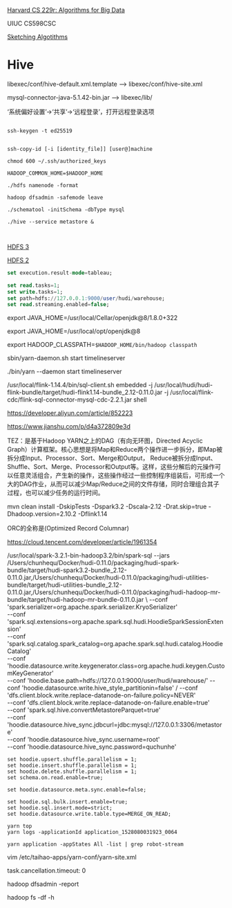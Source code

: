 [Harvard CS 229r: Algorithms for Big Data](http://people.seas.harvard.edu/~minilek/cs229r/)

UIUC CS598CSC


[Sketching Algotithms](https://www.sketchingbigdata.org)

# Hive


libexec/conf/hive-default.xml.template --> libexec/conf/hive-site.xml

mysql-connector-java-5.1.42-bin.jar --> libexec/lib/


‘系统偏好设置’->‘共享’->‘远程登录’，打开远程登录选项

```shell

ssh-keygen -t ed25519 


ssh-copy-id [-i [identity_file]] [user@]machine

chmod 600 ~/.ssh/authorized_keys

HADOOP_COMMON_HOME=$HADOOP_HOME

./hdfs namenode -format

hadoop dfsadmin -safemode leave

./schematool -initSchema -dbType mysql

./hive --service metastore &



```


[HDFS 3](http://localhost:9870/)

[HDFS 2](http://127.0.0.1:50070/dfshealth.html#tab-overview)

```sql
set execution.result-mode=tableau;

set read.tasks=1;
set write.tasks=1;
set path=hdfs://127.0.0.1:9000/user/hudi/warehouse;
set read.streaming.enabled=false;
```

export JAVA_HOME=/usr/local/Cellar/openjdk@8/1.8.0+322


export JAVA_HOME=/usr/local/opt/openjdk@8

export HADOOP_CLASSPATH=`$HADOOP_HOME/bin/hadoop classpath`

sbin/yarn-daemon.sh start timelineserver

./bin/yarn --daemon start timelineserver

/usr/local/flink-1.14.4/bin/sql-client.sh embedded -j /usr/local/hudi/hudi-flink-bundle/target/hudi-flink1.14-bundle_2.12-0.11.0.jar -j /usr/local/flink-cdc/flink-sql-connector-mysql-cdc-2.2.1.jar shell


https://developer.aliyun.com/article/852223

https://www.jianshu.com/p/d4a372809e3d

TEZ：是基于Hadoop YARN之上的DAG（有向无环图，Directed Acyclic Graph）计算框架。核心思想是将Map和Reduce两个操作进一步拆分，即Map被拆分成Input、Processor、Sort、Merge和Output， Reduce被拆分成Input、Shuffle、Sort、Merge、Processor和Output等。这样，这些分解后的元操作可以任意灵活组合，产生新的操作，这些操作经过一些控制程序组装后，可形成一个大的DAG作业，从而可以减少Map/Reduce之间的文件存储，同时合理组合其子过程，也可以减少任务的运行时间。


 mvn clean install -DskipTests -Dspark3.2 -Dscala-2.12  -Drat.skip=true -Dhadoop.version=2.10.2 -Dflink1.14 


ORC的全称是(Optimized Record Columnar)

https://cloud.tencent.com/developer/article/1961354


/usr/local/spark-3.2.1-bin-hadoop3.2/bin/spark-sql --jars /Users/chunhequ/Docker/hudi-0.11.0/packaging/hudi-spark-bundle/target/hudi-spark3.2-bundle_2.12-0.11.0.jar,/Users/chunhequ/Docker/hudi-0.11.0/packaging/hudi-utilities-bundle/target/hudi-utilities-bundle_2.12-0.11.0.jar,/Users/chunhequ/Docker/hudi-0.11.0/packaging/hudi-hadoop-mr-bundle/target/hudi-hadoop-mr-bundle-0.11.0.jar \ 
--conf 'spark.serializer=org.apache.spark.serializer.KryoSerializer' \
--conf 'spark.sql.extensions=org.apache.spark.sql.hudi.HoodieSparkSessionExtension' \
--conf 'spark.sql.catalog.spark_catalog=org.apache.spark.sql.hudi.catalog.HoodieCatalog' \
--conf 'hoodie.datasource.write.keygenerator.class=org.apache.hudi.keygen.CustomKeyGenerator' \
--conf 'hoodie.base.path=hdfs://127.0.0.1:9000/user/hudi/warehouse/'
--conf 'hoodie.datasource.write.hive_style_partitionin=false' /
--conf 'dfs.client.block.write.replace-datanode-on-failure.policy=NEVER' \
--conf 'dfs.client.block.write.replace-datanode-on-failure.enable=true' \
--conf 'spark.sql.hive.convertMetastoreParquet=true' \
--conf 'hoodie.datasource.hive_sync.jdbcurl=jdbc:mysql://127.0.0.1:3306/metastore' \
--conf 'hoodie.datasource.hive_sync.username=root' \
--conf 'hoodie.datasource.hive_sync.password=quchunhe' 


```
set hoodie.upsert.shuffle.parallelism = 1;
set hoodie.insert.shuffle.parallelism = 1;
set hoodie.delete.shuffle.parallelism = 1;
set schema.on.read.enable=true;

set hoodie.datasource.meta.sync.enable=false;

set hoodie.sql.bulk.insert.enable=true;
set hoodie.sql.insert.mode=strict;
set hoodie.datasource.write.table.type=MERGE_ON_READ;
```



```
yarn top
yarn logs -applicationId application_1528080031923_0064

yarn application -appStates All -list | grep robot-stream

```

vim /etc/taihao-apps/yarn-conf/yarn-site.xml


task.cancellation.timeout: 0

hadoop dfsadmin -report

hadoop fs -df -h